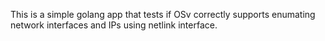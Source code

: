 This is a simple golang app that tests if OSv correctly
supports enumating network interfaces and IPs using netlink
interface.
